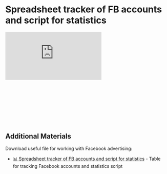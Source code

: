 # Spreadsheet tracker of FB accounts and script for statistics

<div class="mb-8" style="aspect-ratio: 16/9;">
  <iframe class="w-full h-full rounded-lg" src="https://www.youtube.com/embed/INrrouE_8rg?si=JGAcLV3PPfv6MF6S" title="YouTube video player" frameborder="0" allow="accelerometer; autoplay; clipboard-write; encrypted-media; gyroscope; picture-in-picture; web-share" referrerpolicy="strict-origin-when-cross-origin" allowfullscreen></iframe>
</div>

## Additional Materials

Download useful file for working with Facebook advertising:

- [📊 Spreadsheet tracker of FB accounts and script for statistics](/img/2.11/#1.%20Spreadsheet%20tracker%20of%20FB%20accounts%20and%20script%20for%20statistics.xlsx) - Table for tracking Facebook accounts and statistics script
